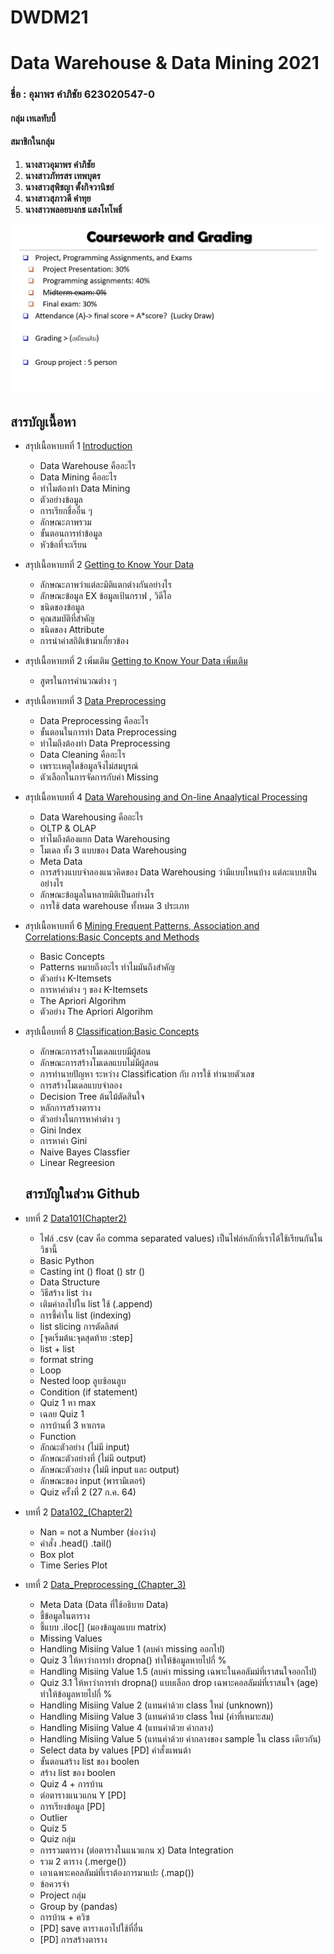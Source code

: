 # DWDM21
# **Data Warehouse &amp; Data Mining 2021**

### ชื่อ : **อุมาพร คำภิชัย 623020547-0**

#### **กลุ่ม เทเลทับบี้**
#### **สมาชิกในกลุ่ม**
1. **นางสาวอุมาพร       คำภิชัย**
2. **นางสาวภัทรสร       เทพบุตร**
3. **นางสาวสุพิชญา      ตั้งกิจวานิชย์**
4. **นางสาวสุภาวดี       คำทุย**
5. **นางสาวพลอยบงกช   แสงโทโพธิ์**

![grading](DWDM21.jpg)

## **สารบัญเนื้อหา**

* สรุปเนื้อหาบทที่ 1 [Introduction](https://github.com/Umaporn19/DWDM21/blob/main/%E0%B8%AA%E0%B8%A3%E0%B8%B8%E0%B8%9B%20Chapter%201.pdf)
  * Data Warehouse คืออะไร
  * Data Mining คืออะไร 
  * ทำไมต้องทำ Data Mining
  * ตัวอย่างข้อมูล
  * การเรียกชื่ออื่น ๆ 
  * ลักษณะภาพรวม
  * ขั้นตอนการทำข้อมูล
  * หัวข้อที่จะเรียน
  
* สรุปเนื้อหาบทที่ 2 [Getting to Know Your Data](https://github.com/Umaporn19/DWDM21/blob/main/%E0%B8%AA%E0%B8%A3%E0%B8%B8%E0%B8%9B%20Chapter%202.pdf)
  * ลักษณะภาพว่าแต่ละมิติแตกต่างกันอย่างไร
  * ลักษณะข้อมูล EX ข้อมูลเป้นกราฟ , วิดีโอ
  * ชนิดของข้อมูล
  * คุณสมบัติที่สำคัญ
  * ชนิดของ Attribute
  * การนำค่าสถิติเข้ามาเกี่ยวข้อง    
*  สรุปเนื้อหาบทที่ 2 เพิ่มเติม [Getting to Know Your Data เพิ่มเติม](https://github.com/Umaporn19/DWDM21/blob/main/%E0%B8%AA%E0%B8%A3%E0%B8%B8%E0%B8%9B%20Chapter%202%20(%E0%B8%95%E0%B9%88%E0%B8%AD).pdf)
    * สูตรในการคำนวณต่าง ๆ
*  สรุปเนื้อหาบทที่ 3 [Data Preprocessing](https://github.com/Umaporn19/DWDM21/blob/main/%E0%B8%AA%E0%B8%A3%E0%B8%B8%E0%B8%9B%20Chapter%203.pdf)
   * Data Preprocessing คืออะไร
   * ขั้นตอนในการทำ Data Preprocessing
   * ทำไมถึงต้องทำ Data Preprocessing
   * Data Cleaning คืออะไร
   * เพราะเหตุใดข้อมูลจึงไม่สมบูรณ์
   * ตัวเลือกในการจัดการกับค่า Missing
* สรุปเนื้อหาบทที่ 4 [Data Warehousing and On-line Anaalytical Processing](https://github.com/Umaporn19/DWDM21/blob/main/%E0%B8%AA%E0%B8%A3%E0%B8%B8%E0%B8%9B%20Chapter%204%20%E0%B9%80%E0%B8%9E%E0%B8%B4%E0%B9%88%E0%B8%A1%E0%B9%80%E0%B8%95%E0%B8%B4%E0%B8%A1.pdf)
   * Data Warehousing คืออะไร
   * OLTP & OLAP
   * ทำไมถึงต้องแยก Data Warehousing
   * โมเดล ทั้ง 3 แบบของ Data Warehousing
   * Meta Data
   * การสร้างแบบจำลองแนวคิดของ Data Warehousing ว่ามีแบบไหนบ้าง แต่ละแบบเป็นอย่างไร
   * ลักษณะข้อมูลในหลายมิติเป็นอย่างไร
   * การใช้ data warehouse ทั้งหมด 3 ประเภท 
* สรุปเนื้อหาบทที่ 6 [Mining Frequent Patterns, Association and Correlations:Basic Concepts and Methods](https://github.com/Umaporn19/DWDM21/blob/main/%E0%B8%AA%E0%B8%A3%E0%B8%B8%E0%B8%9B%20Chapter%206%20%E0%B9%80%E0%B8%9E%E0%B8%B4%E0%B9%88%E0%B8%A1%E0%B9%80%E0%B8%95%E0%B8%B4%E0%B8%A1.pdf)
   * Basic Concepts
   * Patterns หมายถึงอะไร ทำไมมันถึงสำคัญ
   * ตัวอย่าง K-Itemsets
   * การหาค่าต่าง ๆ ของ K-Itemsets
   * The Apriori Algorihm
   * ตัวอย่าง The Apriori Algorihm
* สรุปเนื้อบทที่ 8 [Classification:Basic Concepts](https://github.com/Umaporn19/DWDM21/blob/main/%E0%B8%AA%E0%B8%A3%E0%B8%B8%E0%B8%9B%20Chapter%208%20%E0%B9%80%E0%B8%9E%E0%B8%B4%E0%B9%88%E0%B8%A1%E0%B9%80%E0%B8%95%E0%B8%B4%E0%B8%A1.pdf) 
   * ลักษณะการสร้างโมเดลแบบมีผู้สอน 
   * ลักษณะการสร้างโมเดลแบบไม่มีผู้สอน
   * การทำนายปัญหา ระหว่าง Classification กับ การใช้ ทำนายตัวเลข
   * การสร้างโมเดลแบบจำลอง
   * Decision Tree ต้นไม้ตัดสินใจ
   * หลักการสร้างตาราง
   * ตัวอย่างในการหาค่าต่าง ๆ 
   * Gini Index
   * การหาค่า Gini
   * Naive Bayes Classfier 
   * Linear Regreesion 
  
  
  ## สารบัญในส่วน Github
  
* บทที่ 2 [Data101(Chapter2)](https://github.com/Umaporn19/DWDM21/blob/main/Data101(Chapter2).ipynb)
  * ไฟล์ .csv (cav คือ comma separated values) เป็นไฟล์หลักที่เราได้ใช้เรียนกันในวิชานี้
  * Basic Python
  * Casting int () float () str ()
  * Data Structure 
  * วิธีสร้าง list ว่าง
  * เติมค่าลงไปใน list ใช้ (.append)
  * การชี้ค่าใน list (indexing)
  * list slicing การตัดลิสต์
  * [จุดเริ่มต้น:จุดสุดท้าย :step]
  * list + list
  * format string
  * Loop
  * Nested loop ลูบซ้อนลูบ
  * Condition (if statement)
  * Quiz 1 หา max
  * เฉลย Quiz 1
  * การบ้านที่ 3 หาเกรด
  * Function
  * ลักณะตัวอย่าง (ไม่มี input)
  * ลักษณะตัวอย่างที่ (ไม่มี output)
  * ลักษณะตัวอย่าง (ไม่มี input และ output)
  * ลักษณะของ input (พารามิเตอร์)
  * Quiz ครั้งที่ 2 (27 ก.ค. 64)
* บทที่ 2 [Data102_(Chapter2)](https://github.com/Umaporn19/DWDM21/blob/main/Data102_(Chapter2).ipynb)
  * Nan = not a Number (ช่องว่าง)
  * คำสั่ง .head() .tail()
  * Box plot
  * Time Series Plot
* บทที่ 2 [Data_Preprocessing_(Chapter_3)](https://github.com/Umaporn19/DWDM21/blob/main/Data_Preprocessing_(Chapter_3).ipynb)
  * Meta Data (Data ที่ใช้อธิบาย Data)
  * ชี้ข้อมูลในตาราง
  * ชี้แบบ .iloc[] (มองข้อมูลแบบ matrix)
  * Missing Values
  * Handling Misiing Value 1 (ลบค่า missing ออกไป)
  * Quiz 3 ให้หาว่าการทำ dropna() ทำให้ข้อมูลหายไปกี่ %
  * Handling Misiing Value 1.5 (ลบค่า missing เฉพาะในคอลัมม์ที่เราสนใจออกไป)
  * Quiz 3.1 ให้หาว่าการทำ dropna() แบบเลือก drop เฉพาะคอลลัมม์ที่เราสนใจ (age) ทำให้ข้อมูลหายไปกี่ %
  * Handling Misiing Value 2 (แทนค่าด้วย class ใหม่ (unknown))
  * Handling Misiing Value 3 (แทนค่าด้วย class ใหม่ (ค่าที่เหมาะสม)
  * Handling Misiing Value 4 (แทนค่าด้วย ค่ากลาง)
  * Handling Misiing Value 5 (แทนค่าด้วย ค่ากลางของ sample ใน class เดียวกัน)
  * Select data by values [PD] คำสั่งแพนด้า
  * ขั้นตอนสร้าง list ของ boolen
  * สร้าง list ของ boolen
  * Quiz 4 + การบ้าน
  * ต่อตารางแนวแกน Y [PD]
  * การเรียงข้อมูล [PD]
  * Outlier
  * Quiz 5
  * Quiz กลุ่ม 
  * การรวมตาราง (ต่อตารางในแนวแกน x) Data Integration
  * รวม 2 ตาราง (.merge())
  * เอาเฉพาะคอลลัมม์ที่เราต้องการมาแปะ (.map())
  * ข้อควรจำ
  * Project กลุ่ม
  * Group by (pandas)
  * การบ้าน + ควิซ
  * [PD] save ตารางเอาไปใช้ที่อื่น
  * [PD] การสร้างตาราง
 
        
    

